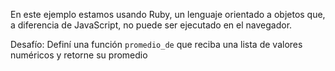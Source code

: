 En este ejemplo estamos usando Ruby, un lenguaje orientado a objetos que, a diferencia de JavaScript, no puede ser ejecutado en el navegador.


Desafío: Definí una función `promedio_de` que reciba una lista de valores numéricos y retorne su promedio